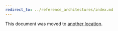 ```yaml
---
redirect_to: ../reference_architectures/index.md
---
```


This document was moved to [another location](../reference_architectures/index.md).

<!-- This redirect file can be deleted February 1, 2021, or later. -->
<!-- Before deletion, see: https://docs.gitlab.com/ee/development/documentation/#move-or-rename-a-page -->
